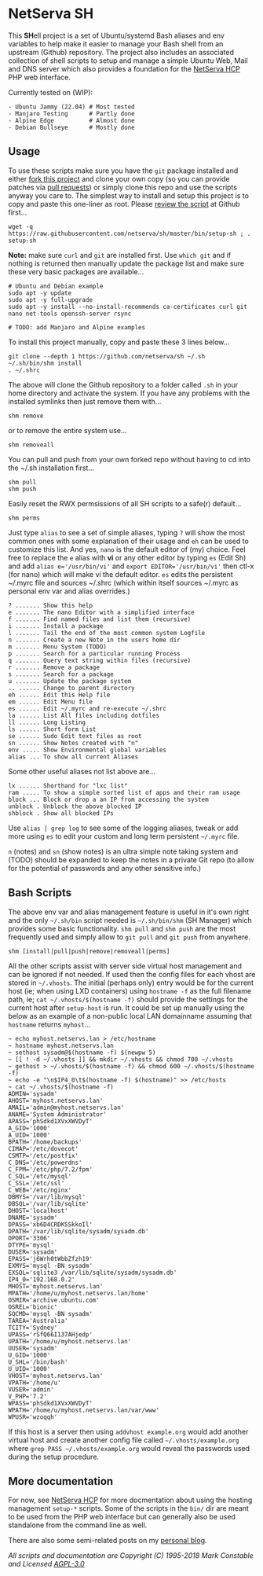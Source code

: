 # NetServa SH

This **SH**ell project is a set of Ubuntu/systemd Bash aliases and env
variables to help make it easier to manage your Bash shell from an upstream
(Github) repository. The project also includes an associated collection of
shell scripts to setup and manage a simple Ubuntu Web, Mail and DNS server
which also provides a foundation for the [NetServa HCP] PHP web interface.

Currently tested on (WIP):
```
- Ubuntu Jammy (22.04) # Most tested
- Manjaro Testing      # Partly done
- Alpine Edge          # Almost done
- Debian Bullseye      # Mostly done
```
## Usage

To use these scripts make sure you have the `git` package installed and
either [fork this project] and clone your own copy (so you can provide
patches via [pull requests]) or simply clone this repo and use the scripts
anyway you care to. The simplest way to install and setup this project is
to copy and paste this one-liner as root. Please [review the script] at
Github first...

    wget -q https://raw.githubusercontent.com/netserva/sh/master/bin/setup-sh ; . setup-sh

**Note:** make sure `curl` and `git` are installed first. Use `which git`
and if nothing is returned then manually update the package list and make
sure these very basic packages are available...

    # Ubuntu and Debian example
    sudo apt -y update
    sudo apt -y full-upgrade
    sudo apt -y install --no-install-recommends ca-certificates curl git nano net-tools openssh-server rsync

    # TODO: add Manjaro and Alpine examples

To install this project manually, copy and paste these 3 lines below...

    git clone --depth 1 https://github.com/netserva/sh ~/.sh
    ~/.sh/bin/shm install
    . ~/.shrc

The above will clone the Github repository to a folder called `.sh` in your
home directory and activate the system. If you have any problems with the
installed symlinks then just remove them with...

    shm remove

or to remove the entire system use...

    shm removeall

You can pull and push from your own forked repo without having to cd into
the ~/.sh installation first...

    shm pull
    shm push

Easily reset the RWX permsissions of all SH scripts to a safe(r) default...

    shm perms

Just type `alias` to see a set of simple aliases, typing `?` will show the
most common ones with some explanation of their usage and `eh` can be used
to customize this list. And yes, `nano` is the default editor of (my)
choice. Feel free to replace the `e` alias with **vi** or any other editor
by typing `es` (Edit Sh) and add `alias e='/usr/bin/vi'` and `export
EDITOR='/usr/bin/vi'` then ctl-x (for nano) which will make vi the default
editor. `es` edits the persistent ~/.myrc file and sources ~/.shrc (which
within itself sources ~/.myrc as personal env var and alias overrides.)

    ? ....... Show this help
    e ....... The nano Editor with a simplified interface
    f ....... Find named files and list them (recursive)
    i ....... Install a package
    l ....... Tail the end of the most common system Logfile
    n ....... Create a new Note in the users home dir
    m ....... Menu System (TODO)
    p ....... Search for a particular running Process
    q ....... Query text string within files (recursive)
    r ....... Remove a package
    s ....... Search for a package
    u ....... Update the package system
    .. ...... Change to parent directory
    eh ...... Edit this Help file
    em ...... Edit Menu file
    es ...... Edit ~/.myrc and re-execute ~/.shrc
    la ...... List All files including dotfiles
    ll ...... Long Listing
    ls ...... Short form List
    se ...... Sudo Edit text files as root
    sn ...... Show Notes created with "n"
    env ..... Show Environmental global variables
    alias ... To show all current Aliases

Some other useful aliases not list above are...

    lx ...... Shorthand for "lxc list"
    ram ..... To show a simple sorted list of apps and their ram usage
    block ... Block or drop a an IP from accessing the system
    unblock . Unblock the above blocked IP
    shblock . Show all blocked IPs

Use `alias | grep log` to see some of the logging aliases, tweak or add
more using `es` to edit your custom and long term persistent `~/.myrc` file.

`n` (notes) and `sn` (show notes) is an ultra simple note taking system and
(TODO) should be expanded to keep the notes in a private Git repo (to allow
for the potential of passwords and any other sensitive info.)

## Bash Scripts

The above env var and alias management feature is useful in it's own right
and the only `~/.sh/bin` script needed is `~/.sh/bin/shm` (SH Manager) which
provides some basic functionality. `shm pull` and `shm push` are the most
frequently used and simply allow to `git pull` and `git push` from anywhere.

    shm [install|pull|push|remove|removeall|perms]

All the other scripts assist with server side virtual host management and
can be ignored if not needed. If used then the config files for each vhost
are stored in `~/.vhosts`. The initial (perhaps only) entry would be for
the current host (ie; when using LXD containers) using `hostname -f` as
the full filename path, ie; `cat ~/.vhosts/$(hostname -f)` should provide
the settings for the current host after `setup-host` is run. It could be
set up manually using the below as an example of a non-public local LAN
domainname assuming that `hostname` returns `myhost`...
```
~ echo myhost.netservs.lan > /etc/hostname
~ hostname myhost.netservs.lan
~ sethost sysadm@$(hostname -f) $(newpw 5)
~ [[ ! -d ~/.vhosts ]] && mkdir ~/.vhosts && chmod 700 ~/.vhosts
~ gethost > ~/.vhosts/$(hostname -f) && chmod 600 ~/.vhosts/$(hostname -f)
~ echo -e "\n$IP4_0\t$(hostname -f) $(hostname)" >> /etc/hosts
~ cat ~/.vhosts/$(hostname -f)
ADMIN='sysadm'
AHOST='myhost.netservs.lan'
AMAIL='admin@myhost.netservs.lan'
ANAME='System Administrator'
APASS='phSdkd1XVxXWVDyT'
A_GID='1000'
A_UID='1000'
BPATH='/home/backups'
CIMAP='/etc/dovecot'
CSMTP='/etc/postfix'
C_DNS='/etc/powerdns'
C_FPM='/etc/php/7.2/fpm'
C_SQL='/etc/mysql'
C_SSL='/etc/ssl'
C_WEB='/etc/nginx'
DBMYS='/var/lib/mysql'
DBSQL='/var/lib/sqlite'
DHOST='localhost'
DNAME='sysadm'
DPASS='xb6D4CRDKSSkkoIl'
DPATH='/var/lib/sqlite/sysadm/sysadm.db'
DPORT='3306'
DTYPE='mysql'
DUSER='sysadm'
EPASS='j6Wrh0tWbbZfzh19'
EXMYS='mysql -BN sysadm'
EXSQL='sqlite3 /var/lib/sqlite/sysadm/sysadm.db'
IP4_0='192.168.0.2'
MHOST='myhost.netservs.lan'
MPATH='/home/u/myhost.netservs.lan/home'
OSMIR='archive.ubuntu.com'
OSREL='bionic'
SQCMD='mysql -BN sysadm'
TAREA='Australia'
TCITY='Sydney'
UPASS='rSfQ66I137AHjedp'
UPATH='/home/u/myhost.netservs.lan'
UUSER='sysadm'
U_GID='1000'
U_SHL='/bin/bash'
U_UID='1000'
VHOST='myhost.netservs.lan'
VPATH='/home/u'
VUSER='admin'
V_PHP='7.2'
WPASS='phSdkd1XVxXWVDyT'
WPATH='/home/u/myhost.netservs.lan/var/www'
WPUSR='wzoqqh'
```
If this host is a server then using `addvhost example.org` would add
another virtual host and create another config file called
`~/.vhosts/example.org` where `grep PASS ~/.vhosts/example.org` would
reveal the passwords used during the setup procedure.

## More documentation

For now, see [NetServa HCP] for more docmentation about using the hosting
management `setup-*` scripts. Some of the scripts in the `bin/` dir are
meant to be used from the PHP web interface but can generally also be used
standalone from the command line as well.

There are also some semi-related posts on my [personal blog].

_All scripts and documentation are Copyright (C) 1995-2018 Mark Constable and Licensed [AGPL-3.0]_

[Github]: https://github.com/netserva/sh
[NetServa HCP]: https://github.com/netserva/hcp
[review the script]: https://github.com/netserva/sh/blob/master/bin/setup-sh
[AGPL-3.0]: http://www.gnu.org/licenses/agpl-3.0.html
[fork this project]: https://help.github.com/articles/fork-a-repo
[pull requests]: https://help.github.com/articles/using-pull-requests
[personal blog]: https://markc.blog
